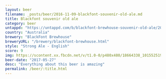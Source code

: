 ```yaml
---
layout: beer
filename: _posts/beer/2016-11-09-blackfont-souvenir-old-ale.md
title: Blackfont souvenir old ale
category: beer
untappd: "https://untappd.com/b/blackfont-brewhouse-souvenir-old-ale/2020362"
country: "Australia"
brewery: "BlackFont Brewhouse"
breweryURL: "/brewery/blackfont-brewhouse.html"
style: "Strong Ale - English"
score: 9
img: https://scontent.xx.fbcdn.net/v/t1.0-0/p480x480/18664338_10155251932568745_2526563411563422507_n.jpg?_nc_cat=109&_nc_ht=scontent.xx&oh=5e4fc067a0b0dcc0ca975f1bf0e34b54&oe=5D8584BA
beer-date: "2017-05-27"
desc: "Everything about this beer is amazing"
permalink: /beer/:title.html
---
```

